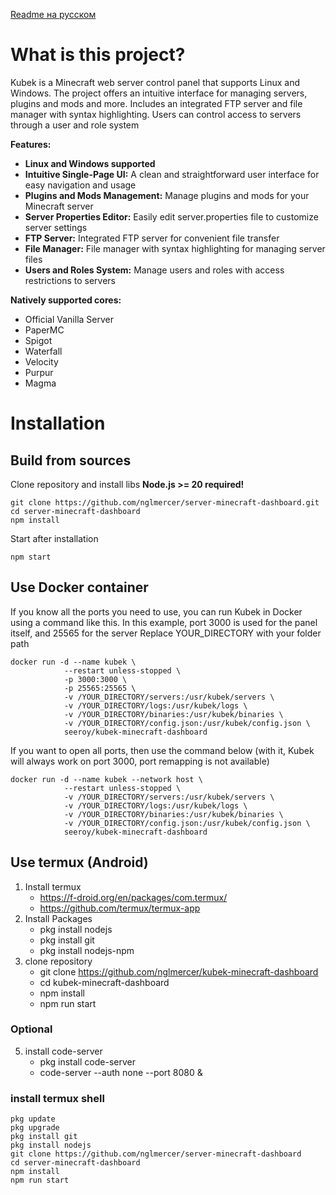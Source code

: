 [Readme на русском](README_RU.md)

# What is this project?
Kubek is a Minecraft web server control panel that supports Linux and Windows. The project offers an intuitive interface for managing servers, plugins and mods and more. Includes an integrated FTP server and file manager with syntax highlighting. Users can control access to servers through a user and role system

**Features:**
- **Linux and Windows supported**
- **Intuitive Single-Page UI:** A clean and straightforward user interface for easy navigation and usage
- **Plugins and Mods Management:** Manage plugins and mods for your Minecraft server
- **Server Properties Editor:** Easily edit server.properties file to customize server settings
- **FTP Server:** Integrated FTP server for convenient file transfer
- **File Manager:** File manager with syntax highlighting for managing server files
- **Users and Roles System:** Manage users and roles with access restrictions to servers

**Natively supported cores:**
- Official Vanilla Server
- PaperMC
- Spigot
- Waterfall
- Velocity
- Purpur
- Magma

# Installation


## Build from sources

Clone repository and install libs
**Node.js >= 20 required!**
```
git clone https://github.com/nglmercer/server-minecraft-dashboard.git
cd server-minecraft-dashboard
npm install
```

Start after installation
```
npm start
```

## Use Docker container

If you know all the ports you need to use, you can run Kubek in Docker using a command like this. In this example, port 3000 is used for the panel itself, and 25565 for the server
Replace YOUR_DIRECTORY with your folder path

```
docker run -d --name kubek \
            --restart unless-stopped \
			-p 3000:3000 \
			-p 25565:25565 \
			-v /YOUR_DIRECTORY/servers:/usr/kubek/servers \
			-v /YOUR_DIRECTORY/logs:/usr/kubek/logs \
			-v /YOUR_DIRECTORY/binaries:/usr/kubek/binaries \
			-v /YOUR_DIRECTORY/config.json:/usr/kubek/config.json \
			seeroy/kubek-minecraft-dashboard
```

If you want to open all ports, then use the command below (with it, Kubek will always work on port 3000, port remapping is not available)
```
docker run -d --name kubek --network host \
            --restart unless-stopped \
			-v /YOUR_DIRECTORY/servers:/usr/kubek/servers \
			-v /YOUR_DIRECTORY/logs:/usr/kubek/logs \
			-v /YOUR_DIRECTORY/binaries:/usr/kubek/binaries \
			-v /YOUR_DIRECTORY/config.json:/usr/kubek/config.json \
			seeroy/kubek-minecraft-dashboard
```
## Use termux (Android)

1. Install termux
	- https://f-droid.org/en/packages/com.termux/
	- https://github.com/termux/termux-app
2. Install Packages
	- pkg install nodejs
	- pkg install git
	- pkg install nodejs-npm
4. clone repository
	- git clone https://github.com/nglmercer/kubek-minecraft-dashboard
	- cd kubek-minecraft-dashboard
	- npm install
	- npm run start
### Optional
5. install code-server
	- pkg install code-server
	- code-server --auth none --port 8080 &

### install termux shell
```
pkg update
pkg upgrade
pkg install git
pkg install nodejs
git clone https://github.com/nglmercer/server-minecraft-dashboard
cd server-minecraft-dashboard
npm install
npm run start
```